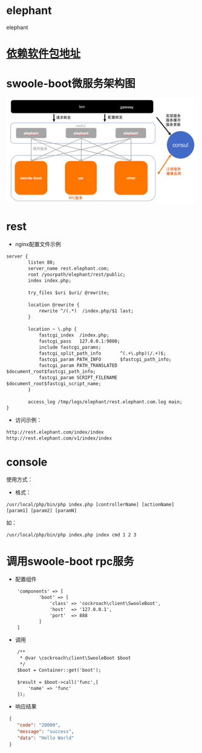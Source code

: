 # elephant
elephant

# [依赖软件包地址](https://github.com/swoole-boot/soft)

# swoole-boot微服务架构图
![架构图](https://github.com/swoole-boot/swoole-boot/blob/master/swoole-boot-micro-server.png?raw=true)


# rest

* nginx配置文件示例

```nginx
server {
        listen 80;
        server_name rest.elephant.com;
        root /yourpath/elephant/rest/public;
        index index.php;

        try_files $uri $uri/ @rewrite;

        location @rewrite {
            rewrite ^/(.*)  /index.php/$1 last;
        }

        location ~ \.php {
            fastcgi_index  /index.php;
            fastcgi_pass   127.0.0.1:9000;
            include fastcgi_params;
            fastcgi_split_path_info       ^(.+\.php)(/.+)$;
            fastcgi_param PATH_INFO       $fastcgi_path_info;
            fastcgi_param PATH_TRANSLATED $document_root$fastcgi_path_info;
            fastcgi_param SCRIPT_FILENAME $document_root$fastcgi_script_name;
        }

        access_log /tmp/logs/elephant/rest.elephant.com.log main;
}
```

* 访问示例：
```
http://rest.elephant.com/index/index
http://rest.elephant.com/v1/index/index
```

# console

使用方式：

* 格式：
```
/usr/local/php/bin/php index.php [controllerName] [actionName]  [param1] [param2] [paramN]
```

如：
```bash
/usr/local/php/bin/php index.php index cmd 1 2 3
```

# 调用swoole-boot rpc服务

* 配置组件

```
    'components' => [
            'boot' => [
                'class' => 'cockroach\client\SwooleBoot',
                'host'  => '127.0.0.1',
                'port'  => 888
            ]
    ]
```

* 调用

```
    /**
     * @var \cockroach\client\SwooleBoot $boot
     */
    $boot = Container::get('boot');
    
    $result = $boot->call('func',[
        'name' => 'func'
    ]);
```

* 响应结果

```json
 {
    "code": "20000",
    "message": "success",
    "data": "Hello World"
 }
```

